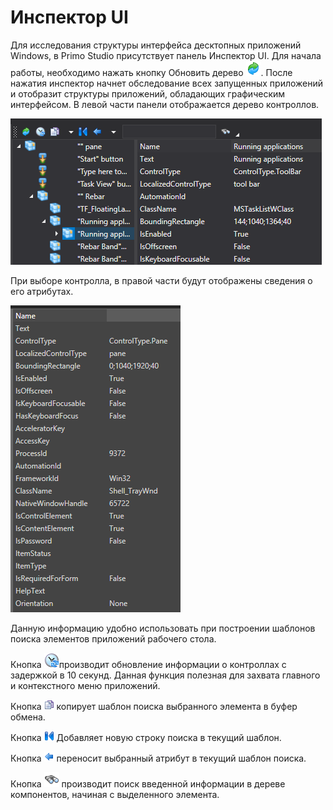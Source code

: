 # Инспектор UI

Для исследования структуры интерфейса десктопных приложений Windows, в Primo Studio присутствует панель Инспектор UI. Для начала работы, необходимо нажать кнопку Обновить дерево ![](<../../.gitbook/assets/0 (6).png>). После нажатия инспектор начнет обследование всех запущенных приложений и отобразит структуры приложений, обладающих графическим интерфейсом. В левой части панели отображается дерево контроллов.

![](<../../.gitbook/assets/001 (9).png>)

При выборе контролла, в правой части будут отображены сведения о его атрибутах.

![](<../../.gitbook/assets/2 (3).png>)

Данную информацию удобно использовать при построении шаблонов поиска элементов приложений рабочего стола.

Кнопка ![](../../.gitbook/assets/btnRefreshWait.png)производит обновление информации о контроллах с задержкой в 10 секунд. Данная функция полезная для захвата главного и контекстного меню приложений.

Кнопка ![](../../.gitbook/assets/btnCopy.png) копирует шаблон поиска выбранного элемента в буфер обмена.

Кнопка ![](<../../.gitbook/assets/8 (5).png>) Добавляет новую строку поиска в текущий шаблон.

Кнопка ![](<../../.gitbook/assets/9 (2).png>) переносит выбранный атрибут в текущий шаблон поиска.

Кнопка ![](../../.gitbook/assets/btnSearch.png) производит поиск введенной информации в дереве компонентов, начиная с выделенного элемента.
